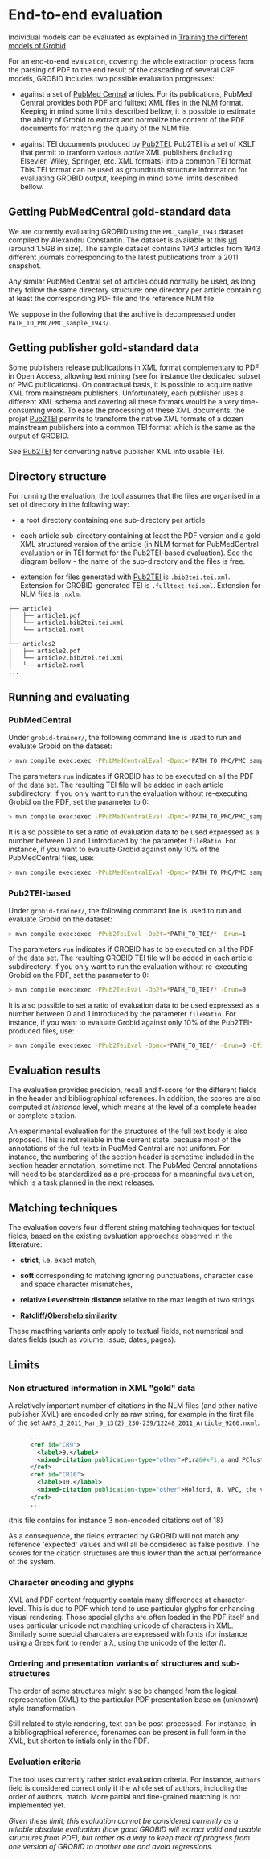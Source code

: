 <h1>End-to-end evaluation</h1>

Individual models can be evaluated as explained in [Training the different models of Grobid](Training-the-models-of-Grobid.md).

For an end-to-end evaluation, covering the whole extraction process from the parsing of PDF to the end result of the cascading of several CRF models, GROBID includes two possible evaluation progresses:

* against a set of [PubMed Central](http://www.ncbi.nlm.nih.gov/pmc) articles. For its publications, PubMed Central provides both PDF and fulltext XML files in the [NLM](http://www.ncbi.nlm.nih.gov/pmc/pmcdoc/tagging-guidelines/article/style.html) format. Keeping in mind some limits described bellow, it is possible to estimate the ability of Grobid to extract and normalize the content of the PDF documents for matching the quality of the NLM file. 

* against TEI documents produced by [Pub2TEI](http://github.com/kermitt2/Pub2TEI). Pub2TEI is a set of XSLT that permit to tranform various _native_ XML publishers (including Elsevier, Wiley, Springer, etc. XML formats) into a common TEI format. This TEI format can be used as groundtruth structure information for evaluating GROBID output, keeping in mind some limits described bellow. 

## Getting PubMedCentral gold-standard data 

We are currently evaluating GROBID using the `PMC_sample_1943` dataset compiled by Alexandru Constantin. The dataset is available at this [url](https://grobid.s3.amazonaws.com/PMC_sample_1943.zip) (around 1.5GB in size). The sample dataset contains 1943 articles from 1943 different journals corresponding to the latest publications from a 2011 snapshot. 

Any similar PubMed Central set of articles could normally be used, as long they follow the same directory structure: one directory per article containing at least the corresponding PDF file and the reference NLM file. 

We suppose in the following that the archive is decompressed under `PATH_TO_PMC/PMC_sample_1943/`.

## Getting publisher gold-standard data 

Some publishers release publications in XML format complementary to PDF in Open Access, allowing text mining (see for instance the dedicated subset of PMC publications). On contractual basis, it is possible to acquire native XML from mainstream publishers. Unfortunately, each publisher uses a different XML schema and covering all these formats would be a very time-consuming work. To ease the processing of these XML documents, the projet [Pub2TEI](http://github.com/kermitt2/Pub2TEI) permits to transform the native XML formats of a dozen mainstream publishers into a common TEI format which is the same as the output of GROBID. 

See [Pub2TEI](http://github.com/kermitt2/Pub2TEI) for converting native publisher XML into usable TEI. 

## Directory structure

For running the evaluation, the tool assumes that the files are organised in a set of directory in the following way: 

* a root directory containing one sub-directory per article

* each article sub-directory containing at least the PDF version and a gold XML structured version of the article (in NLM format for PubMedCentral evaluation or in TEI format for the Pub2TEI-based evaluation). See the diagram bellow - the name of the sub-directory and the files is free.  

* extension for files generated with [Pub2TEI](http://github.com/kermitt2/Pub2TEI) is `.bib2tei.tei.xml`. Extension for GROBID-generated TEI is `.fulltext.tei.xml`. Extension for NLM files is `.nxlm`. 

```
├── article1
│   ├── article1.pdf
│   └── article1.bib2tei.tei.xml
│   └── article1.nxml
│  
└── articles2
│   ├── article2.pdf
│   └── article2.bib2tei.tei.xml
│   └── article2.nxml
...
```

## Running and evaluating 

### PubMedCentral

Under ```grobid-trainer/```, the following command line is used to run and evaluate Grobid on the dataset:
```bash
> mvn compile exec:exec -PPubMedCentralEval -Dpmc=*PATH_TO_PMC/PMC_sample_1943* -Drun=1
```
The parameters `run` indicates if GROBID has to be executed on all the PDF of the data set. The resulting TEI file will be added in each article subdirectory. If you only want to run the evaluation without re-executing Grobid on the PDF, set the parameter to 0:
```bash
> mvn compile exec:exec -PPubMedCentralEval -Dpmc=*PATH_TO_PMC/PMC_sample_1943* -Drun=0
```
It is also possible to set a ratio of evaluation data to be used expressed as a number between 0 and 1 introduced by the parameter `fileRatio`. For instance, if you want to evaluate Grobid against only 10% of the PubMedCentral files, use:
```bash
> mvn compile exec:exec -PPubMedCentralEval -Dpmc=*PATH_TO_PMC/PMC_sample_1943* -Drun=0 -DfileRatio=0.1
```

### Pub2TEI-based

Under ```grobid-trainer/```, the following command line is used to run and evaluate Grobid on the dataset:
```bash
> mvn compile exec:exec -PPub2TeiEval -Dp2t=*PATH_TO_TEI/* -Drun=1
```
The parameters `run` indicates if GROBID has to be executed on all the PDF of the data set. The resulting GROBID TEI file will be added in each article subdirectory. If you only want to run the evaluation without re-executing Grobid on the PDF, set the parameter to 0:
```bash
> mvn compile exec:exec -PPub2TeiEval -Dp2t=*PATH_TO_TEI/* -Drun=0
```
It is also possible to set a ratio of evaluation data to be used expressed as a number between 0 and 1 introduced by the parameter `fileRatio`. For instance, if you want to evaluate Grobid against only 10% of the Pub2TEI-produced files, use:
```bash
> mvn compile exec:exec -PPub2TeiEval -Dpmc=*PATH_TO_TEI/* -Drun=0 -DfileRatio=0.1
```

## Evaluation results

The evaluation provides precision, recall and f-score for the different fields in the header and bibliographical references. In addition, the scores are also computed at *instance* level, which means at the level of a complete header or complete citation.

An experimental evaluation for the structures of the full text body is also proposed. This is not reliable in the current state, because most of the annotations of the full texts in PudMed Central are not uniform. For instance, the numbering of the section header is sometime included in the section header annotation, sometime not. The PubMed Central annotations will need to be standardized as a pre-process for a meaningful evaluation, which is a task planned in the next releases. 

## Matching techniques


The evaluation covers four different string matching techniques for textual fields, based on the existing evaluation approaches observed in the litterature:

* __strict__, i.e. exact match,

* __soft__ corresponding to matching ignoring punctuations, character case and space character mismatches,

* __relative Levenshtein distance__ relative to the max length of two strings

* [__Ratcliff/Obershelp similarity__](http://xlinux.nist.gov/dads/HTML/ratcliffObershelp.html) 

These macthing variants only apply to textual fields, not numerical and dates fields (such as volume, issue, dates, pages).



## Limits

### Non structured information in XML "gold" data

A relatively important number of citations in the NLM files (and other native publisher XML) are encoded only as raw string, for example in the first file of the set `AAPS_J_2011_Mar_9_13(2)_230-239/12248_2011_Article_9260.nxml`: 

```xml
	  ...
      <ref id="CR9">
        <label>9.</label>
        <mixed-citation publication-type="other">Pira&#xF1;a and PCluster: a modeling environment and cluster infrastructure for NONMEM. Keizer RJ, van Benten M, Beijnen JH, Schellens JH, Huitema AD. Comput Methods Programs Biomed. 2011;101(1):72&#x2013;9.</mixed-citation>
      </ref>
      <ref id="CR10">
        <label>10.</label>
        <mixed-citation publication-type="other">Holford, N. VPC, the visual predictive check&#x2014;superiority to standard diagnostic (Rorschach) plots. In: PAGE 2005. 2005.</mixed-citation>
      </ref>
	  ...
```
(this file contains for instance 3 non-encoded citations out of 18)

As a consequence, the fields extracted by GROBID will not match any reference 'expected' values and will all be considered as false positive. The scores for the citation structures are thus lower than the actual performance of the system. 

### Character encoding and glyphs

XML and PDF content frequently contain many differences at character-level. This is due to PDF which tend to use particular glyphs for enhancing visual rendering. Those special glyths are often loaded in the PDF itself and uses particular unicode not matching unicode of characters in XML. Similarly some special charcaters are expressed with fonts (for instance using a Greek font to render a λ, using the unicode of the letter _l_). 

### Ordering and presentation variants of structures and sub-structures

The order of some structures might also be changed from the logical representation (XML) to the particular PDF presentation base on (unknown) style transformation. 

Still related to style rendering, text can be post-processed. For instance, in a bibliographical reference, forenames can be present in full form in the XML, but shorten to intials only in the PDF.

### Evaluation criteria

The tool uses currently rather strict evaluation criteria. For instance, `authors` field is considered correct only if the whole set of authors, including the order of authors, match. More partial and fine-grained matching is not implemented yet. 

*Given these limit, this evaluation cannot be considered currently as a reliable absolute evaluation (how good GROBID will extract valid and usable structures from PDF), but rather as a way to keep track of progress from one version of GROBID to another one and avoid regressions.*

